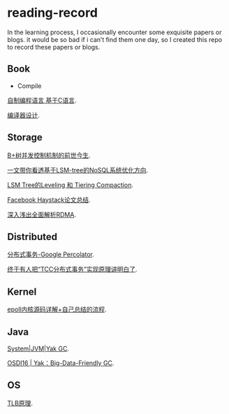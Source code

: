 # reading-record
In the learning process, I occasionally encounter some exquisite papers or blogs. it would be so bad if i can’t find them one day, so I created this repo to record these papers or blogs.


## Book


- Compile

 [自制编程语言 基于C语言](https://book.douban.com/subject/30311070/).
 
 [编译器设计](https://book.douban.com/subject/20436488/).

 

## Storage

 [B+树并发控制机制的前世今生](https://zhuanlan.zhihu.com/p/50112182).
 
 [一文带你看透基于LSM-tree的NoSQL系统优化方向](https://zhuanlan.zhihu.com/p/351241814).
 
 [LSM Tree的Leveling 和 Tiering Compaction](https://zhuanlan.zhihu.com/p/112574579).

 [Facebook Haystack论文总结](https://zhuanlan.zhihu.com/p/61552881).
 
 [深入浅出全面解析RDMA](https://blog.csdn.net/qq_21125183/article/details/80563463).



## Distributed

 [分布式事务-Google Percolator](https://zhuanlan.zhihu.com/p/53197633).
 
 [终于有人把“TCC分布式事务”实现原理讲明白了]( https://www.cnblogs.com/jajian/p/10014145.html).
 
 
 

## Kernel

 [epoll内核源码详解+自己总结的流程](https://www.nowcoder.com/discuss/26226).
 
 
## Java

 [System|JVM|Yak GC](https://zhuanlan.zhihu.com/p/161963173).
 
 [OSDI16 | Yak：Big-Data-Friendly GC](https://zhuanlan.zhihu.com/p/84361982).
 

## OS

 [TLB原理](https://zhuanlan.zhihu.com/p/108425561).
 


